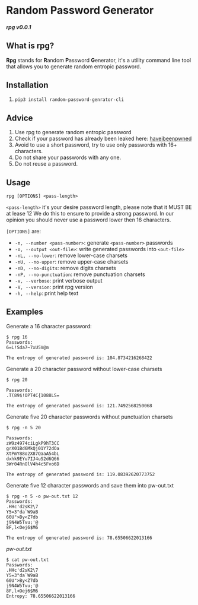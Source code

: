 # Random Password Generator
#### *rpg v0.0.1*

## What is rpg?
**Rpg** stands for **R**andom **P**assword **G**enerator, it's a utility command line tool that allows you to generate random entropic password.


## Installation
1. `pip3 install random-password-genrator-cli`


## Advice
1. Use rpg to generate random entropic password
2. Check if your password has already been leaked here: [haveibeenpwned](https://haveibeenpwned.com/Passwords)
3. Avoid to use a short password, try to use only passwords with 16+ characters.
4. Do not share your passwords with any one.
5. Do not reuse a password.


## Usage
`rpg [OPTIONS] <pass-length>`

`<pass-length>` it's your desire password length, please note that it MUST BE at lease 12
We do this to ensure to provide a strong password.
In our opinion you should never use a password lower then 16 characters.

`[OPTIONS]` are:

- `-n, --number <pass-number>`: generate `<pass-number>` passwords
- `-o, --output <out-file>`: write generated passwords into `<out-file>`
- `-nL, --no-lower`: remove lower-case charsets 
- `-nU, --no-upper`: remove upper-case charsets
- `-nD, --no-digits`: remove digits charsets
- `-nP, --no-punctuation`: remove punctuation charsets
- `-v, --verbose`: print verbose output
- `-V, --version`: print rpg version
- `-h, --help`: print help text

## Examples
Generate a 16 character password:
```
$ rpg 16
Passwords:
6=L!Sda7~7xU5V@m

The entropy of generated password is: 104.8734216268422
```

Generate a 20 character password without lower-case charsets
```
$ rpg 20

Passwords:
.T(89$!OPT4C{1088LS=

The entropy of generated password is: 121.7492568250068

```

Generate five 20 character passwords without punctuation charsets
```
$ rpg -n 5 20

Passwords:
zW9z4974ciLgkP9hT3CC
grX01Bd6MkQj01Y72dOa
XtPmY88o2X87QaaA54bL
dxhk9EYu7IJ4uS2d6Q66
3Wr04RnOlV4h4c5Fvo6D

The entropy of generated password is: 119.08392620773752
```

Generate five 12 character passwords and save them into pw-out.txt
```
$ rpg -n 5 -o pw-out.txt 12
Passwords:
.HHc'd2sK2\7
Y5=3"da`W9aB
60U">By<Z7db
j9N4W5Tvu;'@
8F,l<Oej6$M6

The entropy of generated password is: 78.65506622013166

```
*pw-out.txt*
```
$ cat pw-out.txt 
Passwords:
.HHc'd2sK2\7
Y5=3"da`W9aB
60U">By<Z7db
j9N4W5Tvu;'@
8F,l<Oej6$M6
Entropy: 78.65506622013166
```

